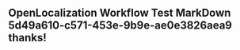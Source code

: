 <properties
ms.topic="hero-topic1"
ms.test1="hero-topic"
ms.test2="test"/>

## OpenLocalization Workflow Test MarkDown 5d49a610-c571-453e-9b9e-ae0e3826aea9 thanks!

